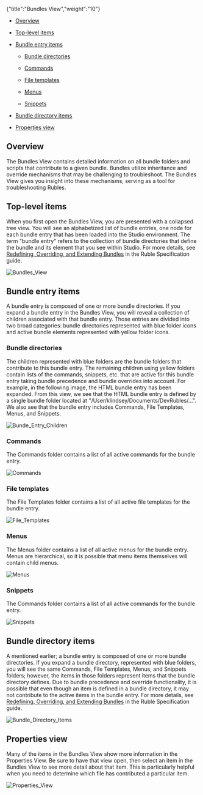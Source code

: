 {"title":"Bundles View","weight":"10"}

* [Overview](#overview)

* [Top-level items](#top-level-items)

* [Bundle entry items](#bundle-entry-items)

    * [Bundle directories](#bundle-directories)

    * [Commands](#commands)

    * [File templates](#file-templates)

    * [Menus](#menus)

    * [Snippets](#snippets)

* [Bundle directory items](#bundle-directory-items)

* [Properties view](#properties-view)

## Overview

The Bundles View contains detailed information on all bundle folders and scripts that contribute to a given bundle. Bundles utilize inheritance and override mechanisms that may be challenging to troubleshoot. The Bundles View gives you insight into these mechanisms, serving as a tool for troubleshooting Rubles.

## Top-level items

When you first open the Bundles View, you are presented with a collapsed tree view. You will see an alphabetized list of bundle entries, one node for each bundle entry that has been loaded into the Studio environment. The term "bundle entry" refers to the collection of bundle directories that define the bundle and its element that you see within Studio. For more details, see [Redefining, Overriding, and Extending Bundles](/docs/appc/Axway_Appcelerator_Studio/Axway_Appcelerator_Studio_Guide/Customizing_Studio/Rubles/Ruble_Specification/#Redefining,Overriding,andExtendingBundles) in the Ruble Specification guide.

![Bundles_View](/Images/appc/download/attachments/30083240/Bundles_View.png)

## Bundle entry items

A bundle entry is composed of one or more bundle directories. If you expand a bundle entry in the Bundles View, you will reveal a collection of children associated with that bundle entry. Those entries are divided into two broad categories: bundle directories represented with blue folder icons and active bundle elements represented with yellow folder icons.

### Bundle directories

The children represented with blue folders are the bundle folders that contribute to this bundle entry. The remaining children using yellow folders contain lists of the commands, snippets, etc. that are active for this bundle entry taking bundle precedence and bundle overrides into account. For example, in the following image, the HTML bundle entry has been expanded. From this view, we see that the HTML bundle entry is defined by a single bundle folder located at "/User/klindsey/Documents/DevRubles/...". We also see that the bundle entry includes Commands, File Templates, Menus, and Snippets.

![Bunde_Entry_Children](/Images/appc/download/attachments/30083240/Bunde_Entry_Children.png)

### Commands

The Commands folder contains a list of all active commands for the bundle entry.

![Commands](/Images/appc/download/attachments/30083240/Commands.png)

### File templates

The File Templates folder contains a list of all active file templates for the bundle entry.

![File_Templates](/Images/appc/download/attachments/30083240/File_Templates.png)

### Menus

The Menus folder contains a list of all active menus for the bundle entry. Menus are hierarchical, so it is possible that menu items themselves will contain child menus.

![Menus](/Images/appc/download/attachments/30083240/Menus.png)

### Snippets

The Commands folder contains a list of all active commands for the bundle entry.

![Snippets](/Images/appc/download/attachments/30083240/Snippets.png)

## Bundle directory items

A mentioned earlier; a bundle entry is composed of one or more bundle directories. If you expand a bundle directory, represented with blue folders, you will see the same Commands, File Templates, Menus, and Snippets folders; however, the items in those folders represent items that the bundle directory defines. Due to bundle precedence and override functionality, it is possible that even though an item is defined in a bundle directory, it may not contribute to the active items in the bundle entry. For more details, see [Redefining, Overriding, and Extending Bundles](/docs/appc/Axway_Appcelerator_Studio/Axway_Appcelerator_Studio_Guide/Customizing_Studio/Rubles/Ruble_Specification/#Redefining,Overriding,andExtendingBundles) in the Ruble Specification guide.

![Bundle_Directory_Items](/Images/appc/download/attachments/30083240/Bundle_Directory_Items.png)

## Properties view

Many of the items in the Bundles View show more information in the Properties View. Be sure to have that view open, then select an item in the Bundles View to see more detail about that item. This is particularly helpful when you need to determine which file has contributed a particular item.

![Properties_View](/Images/appc/download/attachments/30083240/Properties_View.png)
